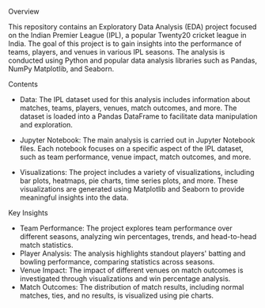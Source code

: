 Overview

This repository contains an Exploratory Data Analysis (EDA) project focused on the Indian Premier League (IPL), a popular Twenty20 cricket league in India. The goal of this project is to gain insights into the performance of teams, players, and venues in various IPL seasons. The analysis is conducted using Python and popular data analysis libraries such as Pandas, NumPy Matplotlib, and Seaborn.



Contents
* Data: The IPL dataset used for this analysis includes information about matches, teams, players, venues, match outcomes, and more. The dataset is loaded into a Pandas DataFrame to facilitate data manipulation and exploration.

* Jupyter Notebook: The main analysis is carried out in Jupyter Notebook files. Each notebook focuses on a specific aspect of the IPL dataset, such as team performance, venue impact, match outcomes, and more.

* Visualizations: The project includes a variety of visualizations, including bar plots, heatmaps, pie charts, time series plots, and more. These visualizations are generated using Matplotlib and Seaborn to provide meaningful insights into the data.


Key Insights
* Team Performance: The project explores team performance over different seasons, analyzing win percentages, trends, and head-to-head match statistics.
* Player Analysis: The analysis highlights standout players' batting and bowling performance, comparing statistics across seasons.
* Venue Impact: The impact of different venues on match outcomes is investigated through visualizations and win percentage analysis.
* Match Outcomes: The distribution of match results, including normal matches, ties, and no results, is visualized using pie charts.
